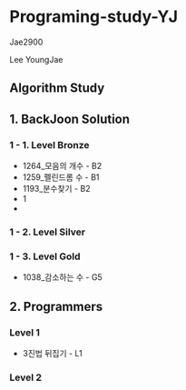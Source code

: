# Programing-study-YJ
Jae2900

Lee YoungJae

## Algorithm Study
## 1. BackJoon Solution
### 1 - 1. Level Bronze
* 1264_모음의 개수  - B2
* 1259_펠린드롬 수  - B1
* 1193_분수찾기     - B2
* 1
*

### 1 - 2. Level Silver

### 1 - 3. Level Gold
* 1038_감소하는 수 - G5

## 2. Programmers
### Level 1
* 3진법 뒤집기   - L1
### Level 2
